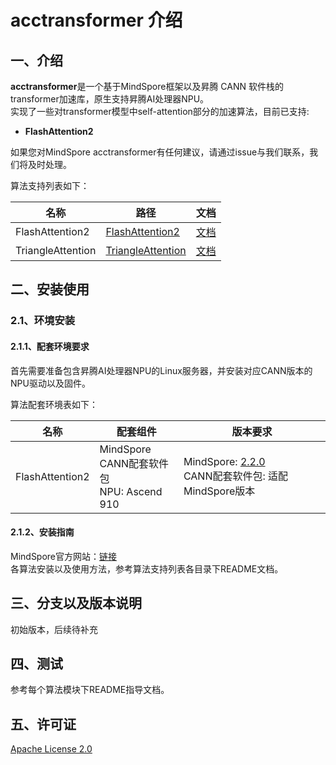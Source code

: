 # acctransformer 介绍

## 一、介绍

**acctransformer**是一个基于MindSpore框架以及昇腾 CANN 软件栈的transformer加速库，原生支持昇腾AI处理器NPU。<br>
实现了一些对transformer模型中self-attention部分的加速算法，目前已支持:

* **FlashAttention2**

如果您对MindSpore acctransformer有任何建议，请通过issue与我们联系，我们将及时处理。

算法支持列表如下：

| 名称                | 路径                                            | 文档                                       |
|-------------------|-----------------------------------------------|------------------------------------------|
| FlashAttention2   | [FlashAttention2](train/flash_attention)      | [文档](train/flash_attention/README.md)    |
| TriangleAttention | [TriangleAttention](train/triangle_attention) | [文档](train/triangle_attention/README.md) |

## 二、安装使用

### 2.1、环境安装

#### 2.1.1、配套环境要求

首先需要准备包含昇腾AI处理器NPU的Linux服务器，并安装对应CANN版本的NPU驱动以及固件。

算法配套环境表如下：

| 名称 | 配套组件 | 版本要求 |
| --- | --- | --- |
| FlashAttention2 | MindSpore<br>CANN配套软件包<br>NPU: Ascend 910 | MindSpore: [2.2.0](https://www.mindspore.cn/versions#2.2.0) <br> CANN配套软件包: 适配MindSpore版本|

#### 2.1.2、安装指南

MindSpore官方网站：[链接](https://www.mindspore.cn/install) <br>
各算法安装以及使用方法，参考算法支持列表各目录下README文档。

## 三、分支以及版本说明

初始版本，后续待补充

## 四、测试

参考每个算法模块下README指导文档。

## 五、许可证

[Apache License 2.0](LICENSE)